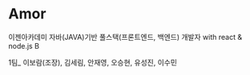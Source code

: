 # Amor
이젠아카데미 자바(JAVA)기반 풀스택(프론트엔드, 백엔드) 개발자 with react & node.js B

1팀_ 이보람(조장), 김세림, 안재영, 오승현, 유성진, 이수민
